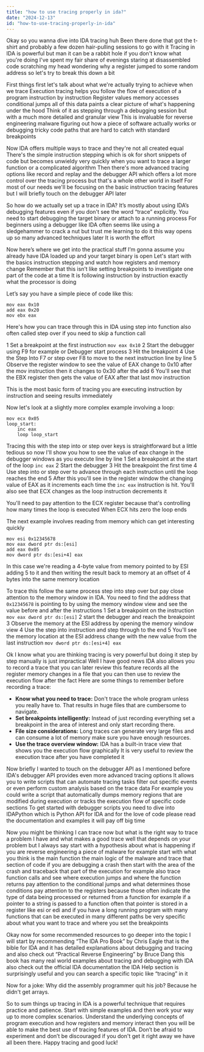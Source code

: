 ```yaml
---
title: "how to use tracing properly in ida?"
date: "2024-12-13"
id: "how-to-use-tracing-properly-in-ida"
---
```


Okay so you wanna dive into IDA tracing huh Been there done that got the t-shirt and probably a few dozen hair-pulling sessions to go with it Tracing in IDA is powerful but man it can be a rabbit hole if you don't know what you're doing I've spent my fair share of evenings staring at disassembled code scratching my head wondering why a register jumped to some random address so let's try to break this down a bit

First things first let's talk about what we're actually trying to achieve when we trace Execution tracing helps you follow the flow of execution of a program instruction by instruction Register values memory accesses conditional jumps all of this data paints a clear picture of what's happening under the hood Think of it as stepping through a debugging session but with a much more detailed and granular view This is invaluable for reverse engineering malware figuring out how a piece of software actually works or debugging tricky code paths that are hard to catch with standard breakpoints

Now IDA offers multiple ways to trace and they're not all created equal There's the simple instruction stepping which is ok for short snippets of code but becomes unwieldy very quickly when you want to trace a larger function or a complicated algorithm Then there's more advanced tracing options like record and replay and the debugger API which offers a lot more control over the tracing process but that's a whole other world in itself For most of our needs we'll be focusing on the basic instruction tracing features but I will briefly touch on the debugger API later

So how do we actually set up a trace in IDA? It’s mostly about using IDA’s debugging features even if you don't see the word “trace” explicitly. You need to start debugging the target binary or attach to a running process For beginners using a debugger like IDA often seems like using a sledgehammer to crack a nut but trust me learning to do it this way opens up so many advanced techniques later It is worth the effort

Now here’s where we get into the practical stuff I’m gonna assume you already have IDA loaded up and your target binary is open Let's start with the basics instruction stepping and watch how registers and memory change Remember that this isn’t like setting breakpoints to investigate one part of the code at a time It is following instruction by instruction exactly what the processor is doing

Let’s say you have a simple piece of code like this:

```assembly
mov eax 0x10
add eax 0x20
mov ebx eax
```

Here's how you can trace through this in IDA using step into function also often called step over if you need to skip a function call

1 Set a breakpoint at the first instruction `mov eax 0x10`
2 Start the debugger using F9 for example or Debugger start process
3 Hit the breakpoint
4 Use the Step Into F7 or step over F8 to move to the next instruction line by line
5 Observe the register window to see the value of EAX change to 0x10 after the mov instruction then it changes to 0x30 after the add
6 You'll see that the EBX register then gets the value of EAX after that last mov instruction

This is the most basic form of tracing you are executing instruction by instruction and seeing results immediately

Now let's look at a slightly more complex example involving a loop:

```assembly
mov ecx 0x05
loop_start:
    inc eax
    loop loop_start
```

Tracing this with the step into or step over keys is straightforward but a little tedious so now I'll show you how to see the value of eax change in the debugger windows as you execute line by line
1 Set a breakpoint at the start of the loop `inc eax`
2 Start the debugger
3 Hit the breakpoint the first time
4 Use step into or step over to advance through each instruction until the loop reaches the end
5 After this you'll see in the register window the changing value of EAX as it increments each time the `inc eax` instruction is hit. You'll also see that ECX changes as the loop instruction decrements it

You'll need to pay attention to the ECX register because that's controlling how many times the loop is executed When ECX hits zero the loop ends

The next example involves reading from memory which can get interesting quickly

```assembly
mov esi 0x12345678
mov eax dword ptr ds:[esi]
add eax 0x05
mov dword ptr ds:[esi+4] eax
```

In this case we're reading a 4-byte value from memory pointed to by ESI adding 5 to it and then writing the result back to memory at an offset of 4 bytes into the same memory location

To trace this follow the same process step into step over but pay close attention to the memory window in IDA. You need to find the address that `0x12345678` is pointing to by using the memory window view and see the value before and after the instructions
1 Set a breakpoint on the instruction `mov eax dword ptr ds:[esi]`
2 start the debugger and reach the breakpoint
3 Observe the memory at the ESI address by opening the memory window view
4 Use the step into instruction and step through to the end
5 You'll see the memory location at the ESI address change with the new value from the last instruction `mov dword ptr ds:[esi+4] eax`

Ok I know what you are thinking tracing is very powerful but doing it step by step manually is just impractical Well I have good news IDA also allows you to record a trace that you can later review this feature records all the register memory changes in a file that you can then use to review the execution flow after the fact
Here are some things to remember before recording a trace:

*   **Know what you need to trace:** Don't trace the whole program unless you really have to. That results in huge files that are cumbersome to navigate.
*   **Set breakpoints intelligently:** Instead of just recording everything set a breakpoint in the area of interest and only start recording there.
*   **File size considerations:** Long traces can generate very large files and can consume a lot of memory make sure you have enough resources.
*   **Use the trace overview window:** IDA has a built-in trace view that shows you the execution flow graphically It is very useful to review the execution trace after you have completed it

Now briefly I wanted to touch on the debugger API as I mentioned before IDA's debugger API provides even more advanced tracing options It allows you to write scripts that can automate tracing tasks filter out specific events or even perform custom analysis based on the trace data For example you could write a script that automatically dumps memory regions that are modified during execution or tracks the execution flow of specific code sections To get started with debugger scripts you need to dive into IDAPython which is Python API for IDA and for the love of code please read the documentation and examples it will pay off big time

Now you might be thinking I can trace now but what is the right way to trace a problem I have and what makes a good trace well that depends on your problem but I always say start with a hypothesis about what is happening if you are reverse engineering a piece of malware for example start with what you think is the main function the main logic of the malware and trace that section of code if you are debugging a crash then start with the area of the crash and traceback that part of the execution for example also trace function calls and see where execution jumps and where the function returns pay attention to the conditional jumps and what determines those conditions pay attention to the registers because those often indicate the type of data being processed or returned from a function for example if a pointer to a string is passed to a function often that pointer is stored in a register like esi or edi and if you have a long running program with many functions that can be executed in many different paths be very specific about what you want to trace and where you set the breakpoints

Okay now for some recommended resources to go deeper into the topic I will start by recommending “The IDA Pro Book” by Chris Eagle that is the bible for IDA and it has detailed explanations about debugging and tracing and also check out “Practical Reverse Engineering” by Bruce Dang this book has many real world examples about tracing and debugging with IDA also check out the official IDA documentation the IDA Help section is surprisingly useful and you can search a specific topic like “tracing” in it

Now for a joke: Why did the assembly programmer quit his job? Because he didn't get arrays.

So to sum things up tracing in IDA is a powerful technique that requires practice and patience. Start with simple examples and then work your way up to more complex scenarios. Understand the underlying concepts of program execution and how registers and memory interact then you will be able to make the best use of tracing features of IDA. Don’t be afraid to experiment and don’t be discouraged if you don't get it right away we have all been there. Happy tracing and good luck!
